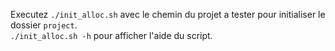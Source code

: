 Executez `./init_alloc.sh` avec le chemin du projet a tester pour initialiser le dossier `project`.  
`./init_alloc.sh -h` pour afficher l'aide du script.
